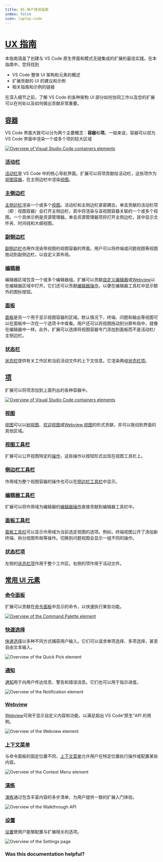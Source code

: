 ```yaml
---
title: 05-用户体验指南
index: false
icon: laptop-code
---
```


# [UX 指南](https://vscode.js.cn/api/ux-guidelines/overview)

本指南涵盖了创建与 VS Code 原生界面和模式无缝集成的扩展的最佳实践。在本指南中，您将找到

- VS Code 整体 UI 架构和元素的概述
- 扩展贡献的 UI 的建议和示例
- 相关指南和示例的链接

在深入细节之前，了解 VS Code 的各种架构 UI 部分如何协同工作以及您的扩展可以在何处以及如何做出贡献非常重要。

## [容器](https://vscode.js.cn/api/ux-guidelines/overview#containers)

VS Code 界面大致可以分为两个主要概念：**容器**和**项**。一般来说，容器可以视为 VS Code 界面中渲染一个或多个项的较大区域

[![Overview of Visual Studio Code containers elements](README/img/architecture-containers.png)](https://vscode.js.cn/assets/api/ux-guidelines/examples/architecture-containers.png)

### [活动栏](https://vscode.js.cn/api/ux-guidelines/overview#activity-bar)

[活动栏](https://vscode.js.cn/api/ux-guidelines/activity-bar)是 VS Code 中的核心导航界面。扩展可以将项贡献给活动栏，这些项作为[视图容器](https://vscode.js.cn/api/references/contribution-points#contributes.viewsContainers)，在主侧边栏中渲染[视图](https://vscode.js.cn/api/ux-guidelines/views)。

### [主侧边栏](https://vscode.js.cn/api/ux-guidelines/overview#primary-sidebar)

[主侧边栏](https://vscode.js.cn/api/ux-guidelines/sidebars#primary-sidebar)渲染一个或多个[视图](https://vscode.js.cn/api/ux-guidelines/views)。活动栏和主侧边栏紧密耦合。单击贡献的活动栏项（即：视图容器）会打开主侧边栏，其中将渲染与该视图容器关联的一个或多个视图。一个具体示例是资源管理器。单击资源管理器项将打开主侧边栏，其中显示文件夹、时间线和大纲视图。

### [副侧边栏](https://vscode.js.cn/api/ux-guidelines/overview#secondary-sidebar)

[副侧边栏](https://vscode.js.cn/api/ux-guidelines/sidebars#secondary-sidebar)也用作渲染带视图的视图容器的界面。用户可以将终端或问题视图等视图拖动到副侧边栏，以自定义其布局。

### [编辑器](https://vscode.js.cn/api/ux-guidelines/overview#editor)

编辑器区域包含一个或多个编辑器组。扩展可以贡献[自定义编辑器](https://vscode.js.cn/api/references/contribution-points#contributes.customEditors)或[Webview](https://vscode.js.cn/api/extension-guides/webview)以在编辑器区域中打开。它们还可以贡献[编辑器操作](https://vscode.js.cn/api/ux-guidelines/editor-actions)，以便在编辑器工具栏中显示额外的图标按钮。

### [面板](https://vscode.js.cn/api/ux-guidelines/overview#panel)

[面板](https://vscode.js.cn/api/ux-guidelines/panel)是另一个用于显示视图容器的区域。默认情况下，终端、问题和输出等视图可以在面板中一次在一个选项卡中查看。用户还可以将视图拖动到分屏布局中，就像在编辑器中一样。此外，扩展可以选择将视图容器专门添加到面板而不是活动栏/主侧边栏。

### [状态栏](https://vscode.js.cn/api/ux-guidelines/overview#status-bar)

[状态栏](https://vscode.js.cn/api/ux-guidelines/status-bar)提供有关工作区和当前活动文件的上下文信息。它渲染两组[状态栏项](https://vscode.js.cn/api/ux-guidelines/status-bar#status-bar-items)。

## [项](https://vscode.js.cn/api/ux-guidelines/overview#items)

扩展可以将项添加到上面列出的各种容器中。

[![Overview of Visual Studio Code containers elements](README/img/architecture-sections.png)](https://vscode.js.cn/assets/api/ux-guidelines/examples/architecture-sections.png)

### [视图](https://vscode.js.cn/api/ux-guidelines/overview#view)

[视图](https://vscode.js.cn/api/ux-guidelines/views)可以以[树视图](https://vscode.js.cn/api/ux-guidelines/views#tree-views)、[欢迎视图](https://vscode.js.cn/api/ux-guidelines/views#welcome-views)或[Webview 视图](https://vscode.js.cn/api/ux-guidelines/webviews#webview-views)的形式贡献，并可以拖动到界面的其他区域。

### [视图工具栏](https://vscode.js.cn/api/ux-guidelines/overview#view-toolbar)

扩展可以公开视图特定的[操作](https://vscode.js.cn/api/ux-guidelines/views#view-actions)，这些操作以按钮形式出现在视图工具栏上。

### [侧边栏工具栏](https://vscode.js.cn/api/ux-guidelines/overview#sidebar-toolbar)

作用域为整个视图容器的操作也可以在[侧边栏工具栏](https://vscode.js.cn/api/ux-guidelines/sidebars#sidebar-toolbars)中显示。

### [编辑器工具栏](https://vscode.js.cn/api/ux-guidelines/overview#editor-toolbar)

扩展可以将作用域为编辑器的[编辑器操作](https://vscode.js.cn/api/ux-guidelines/editor-actions)直接贡献到编辑器工具栏中。

### [面板工具栏](https://vscode.js.cn/api/ux-guidelines/overview#panel-toolbar)

[面板工具栏](https://vscode.js.cn/api/ux-guidelines/panel#panel-toolbar)可以显示作用域为当前选定视图的选项。例如，终端视图公开了添加新终端、拆分视图布局等操作。切换到问题视图会显示一组不同的操作。

### [状态栏项](https://vscode.js.cn/api/ux-guidelines/overview#status-bar-item)

左侧的[状态栏项](https://vscode.js.cn/api/ux-guidelines/status-bar#status-bar-items)作用于整个工作区。右侧的项作用于活动文件。

## [常用 UI 元素](https://vscode.js.cn/api/ux-guidelines/overview#common-ui-elements)

### [命令面板](https://vscode.js.cn/api/ux-guidelines/overview#command-palette)

扩展可以贡献在[命令面板](https://vscode.js.cn/api/ux-guidelines/command-palette)中显示的命令，以快速执行某些功能。

[![Overview of the Command Palette element](README/img/command-palette.png)](https://vscode.js.cn/assets/api/ux-guidelines/examples/command-palette.png)

### [快速选择](https://vscode.js.cn/api/ux-guidelines/overview#quick-pick)

[快速选择](https://vscode.js.cn/api/ux-guidelines/quick-picks)以多种不同方式捕获用户输入。它们可以请求单项选择、多项选择，甚至自由文本输入。

![Overview of the Quick Pick element](README/img/quick-pick.png)

### [通知](https://vscode.js.cn/api/ux-guidelines/overview#notifications)

[通知](https://vscode.js.cn/api/ux-guidelines/notifications)用于向用户传达信息、警告和错误消息。它们也可以用于指示进度。

![Overview of the Notification element](README/img/notification.png)

### [Webview](https://vscode.js.cn/api/ux-guidelines/overview#webviews)

[Webview](https://vscode.js.cn/api/ux-guidelines/webviews)可用于显示自定义内容和功能，以满足超出 VS Code“原生”API 的用例。

![Overview of the Webview element](README/img/webview.png)

### [上下文菜单](https://vscode.js.cn/api/ux-guidelines/overview#context-menus)

与命令面板的固定位置不同，[上下文菜单](https://vscode.js.cn/api/ux-guidelines/context-menus)允许用户在特定位置执行操作或配置某些内容。

![Overview of the Context Menu element](README/img/context-menu.png)

### [演练](https://vscode.js.cn/api/ux-guidelines/overview#walkthroughs)

[演练](https://vscode.js.cn/api/ux-guidelines/walkthroughs)通过包含丰富内容的多步清单，为用户提供一致的扩展入门体验。

![Overview of the Walkthrough API](README/img/walkthrough.png)

### [设置](https://vscode.js.cn/api/ux-guidelines/overview#settings)

[设置](https://vscode.js.cn/api/ux-guidelines/settings)使用户能够配置与扩展相关的选项。

![Overview of the Settings page](README/img/settings.png)

### Was this documentation helpful?

<Catalog />
